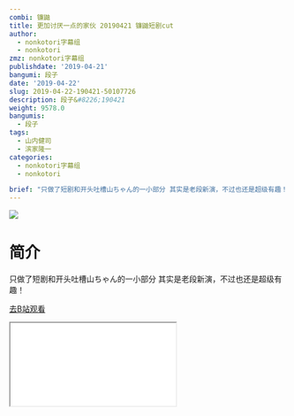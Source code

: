 ```yaml
---
combi: 镰鼬
title: 更加讨厌一点的家伙 20190421 镰鼬短剧cut
author:
  - nonkotori字幕组
  - nonkotori
zmz: nonkotori字幕组
publishdate: '2019-04-21'
bangumi: 段子
date: '2019-04-22'
slug: 2019-04-22-190421-50107726
description: 段子&#8226;190421
weight: 9578.0
bangumis:
  - 段子
tags:
  - 山内健司
  - 滨家隆一
categories:
  - nonkotori字幕组
  - nonkotori

brief: "只做了短剧和开头吐槽山ちゃん的一小部分 其实是老段新演，不过也还是超级有趣！"
---
```

![](https://raw.githubusercontent.com/tcgriffith/owaraisite/master/static/tmpimg/Zghi8yX.jpg)
# 简介  
只做了短剧和开头吐槽山ちゃん的一小部分
其实是老段新演，不过也还是超级有趣！  

[去B站观看](https://www.bilibili.com/video/av50107726/)
<div class ="resp-container"><iframe class="testiframe" src="//player.bilibili.com/player.html?aid=50107726"", scrolling="no", allowfullscreen="true" > </iframe></div> 
